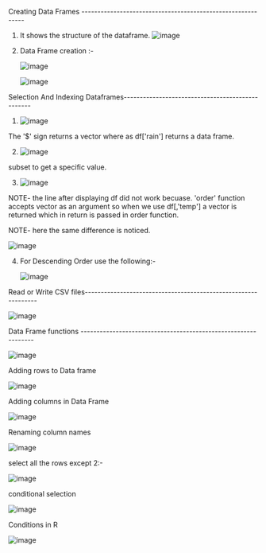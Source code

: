 Creating Data Frames ------------------------------------------------------------

1) It shows the structure of the dataframe.
    ![image](https://user-images.githubusercontent.com/59577058/132388944-fb8688dc-fbd3-45e2-82d1-0844cfe74b1a.png)
2) Data Frame creation :- 
     
     ![image](https://user-images.githubusercontent.com/59577058/132389842-acc7ebb8-7dc6-49e4-a4ec-374cba35226d.png)
     
     ![image](https://user-images.githubusercontent.com/59577058/132466675-b74c8a1a-9a56-48fd-b464-90f496a1428a.png)


Selection And Indexing Dataframes-------------------------------------------------

1) ![image](https://user-images.githubusercontent.com/59577058/132390598-e7ab97a3-a960-4c9e-88b7-0447ad6d6096.png)
 
The '$' sign returns a vector where as df['rain'] returns a data frame.
   
2) ![image](https://user-images.githubusercontent.com/59577058/132391292-ae831b1f-cba4-49e3-9a67-9e0bbce1075a.png)

subset to get a specific value.

3) ![image](https://user-images.githubusercontent.com/59577058/132391365-eb115799-da88-4f41-94b0-4e29dfc2667a.png)
 
 NOTE- the line after displaying df did not work becuase. 'order' function accepts vector as an argument
       so when we use df[,'temp'] a vector is returned which in return is passed in order function.
       
       
 NOTE- here the same difference is noticed.
       
   ![image](https://user-images.githubusercontent.com/59577058/132391923-559b5e76-b8b0-40d1-ba6c-a34ee8d350ca.png)
   
   
4) For Descending Order use the following:- 

      ![image](https://user-images.githubusercontent.com/59577058/132392602-e5b99ba3-432d-4d29-9cba-b9502236d822.png)

Read or Write CSV files---------------------------------------------------------------

![image](https://user-images.githubusercontent.com/59577058/132467160-4b783e35-6811-4ca6-961a-de91a6201708.png)

Data Frame functions ---------------------------------------------------------------

![image](https://user-images.githubusercontent.com/59577058/132467612-0ddfc7c6-2f4d-493d-82ef-720badee92f9.png)

Adding rows to Data frame

![image](https://user-images.githubusercontent.com/59577058/132469376-6e17cb7e-f209-44ca-affa-15c3c8ec954a.png)

Adding columns in Data Frame

![image](https://user-images.githubusercontent.com/59577058/132470519-be6eb8ee-d9fe-4247-8d4e-2ed51431d56b.png)

Renaming column names

![image](https://user-images.githubusercontent.com/59577058/132471244-51804b41-66ce-4eea-b4e2-76086c6a200f.png)

select all the rows except 2:- 

![image](https://user-images.githubusercontent.com/59577058/132472996-896a9911-11ec-4622-b4e1-c57bd494a8e6.png)

conditional selection 

![image](https://user-images.githubusercontent.com/59577058/132473062-6a002c2c-83e9-469b-b20d-c8ca2e04de0c.png)

Conditions in R

![image](https://user-images.githubusercontent.com/59577058/132473832-ca80282c-00dc-420d-8bab-fed317121271.png)











